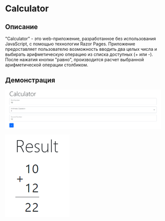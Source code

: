 # Calculator
## Описание
"Calculator" - это web-приложение, разработанное без использования JavaScript, с помощью технологии Razor Pages. Приложение предоставляет пользователю возможность вводить два целых числа и выбирать арифметическую операцию из списка доступных (+ или -). После нажатия кнопки "равно", производится расчет выбранной арифметической операции столбиком.
## Демонстрация
![operation](https://github.com/Romancikh/TravelLinePractice2023/blob/Calculator/images/operation.png?raw=true)

![result](https://github.com/Romancikh/TravelLinePractice2023/blob/Calculator/images/result.png?raw=true)
